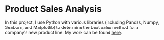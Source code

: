# Product Sales Analysis

In this project, I use Python with various libraries (including Pandas, Numpy, Seaborn, and Matplotlib) to determine the best sales method for a company's
new product line. My work can be found [here](https://github.com/jrcinnamon/Product-Sales/blob/main/product_sales_answers.ipynb).
